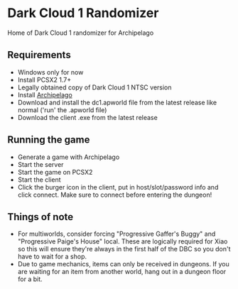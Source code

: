 # Dark Cloud 1 Randomizer

Home of Dark Cloud 1 randomizer for Archipelago

## Requirements
- Windows only for now
- Install PCSX2 1.7+
- Legally obtained copy of Dark Cloud 1 NTSC version
- Install [Archipelago](https://archipelago.gg/tutorial/Archipelago/setup_en)
- Download and install the dc1.apworld file from the latest release like normal ('run' the .apworld file)
- Download the client .exe from the latest release

## Running the game
- Generate a game with Archipelago
- Start the server
- Start the game on PCSX2
- Start the client
- Click the burger icon in the client, put in host/slot/password info and click connect. Make sure to connect before entering the dungeon!

## Things of note
- For multiworlds, consider forcing "Progressive Gaffer's Buggy" and "Progressive Paige's House" local.  These are logically required for Xiao so this will ensure they're always in the first half of the DBC so you don't have to wait for a shop.
- Due to game mechanics, items can only be received in dungeons.  If you are waiting for an item from another world, hang out in a dungeon floor for a bit.
